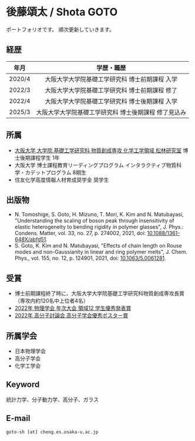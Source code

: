 # 後藤頌太 / Shota GOTO
ポートフォリオです。
順次更新していきます。

## 経歴

| 年月 | 学歴・職歴 |
| :---: | :---: |
| 2020/4 | 大阪大学大学院基礎工学研究科 博士前期課程 入学 |
| 2022/3 | 大阪大学大学院基礎工学研究科 博士前期課程 修了 |
| 2022/4 | 大阪大学大学院基礎工学研究科 博士後期課程 入学 | 
| 2025/3 | 大阪大学大学院基礎工学研究科 博士後期課程 修了見込み |

## 所属
- [大阪大学 大学院 基礎工学研究科 物質創成専攻 化学工学領域 松林研究室](http://www.cheng.es.osaka-u.ac.jp/matubayasi/index.html) 博士後期課程学生 1年
- 大阪大学 博士課程教育リーディングプログラム インタラクティブ物質科学・カデットプログラム 8期生
- 住友化学高度情報人材育成奨学金 奨学生

## 出版物
- N. Tomoshige, S. Goto, H. Mizuno, T. Mori, K. Kim and N. Matubayasi, "Understanding the scaling of boson peak through insensitivity of elastic heterogeneity to bending rigidity in polymer glasses", J. Phys.: Condens. Matter, vol. 33, no. 27, p. 274002, 2021, doi: [10.1088/1361-648X/abfd51](https://doi.org/10.1088/1361-648x/abfd51).
- S. Goto, K. Kim and N. Matubayasi, "Effects of chain length on Rouse modes and non-Gaussianity in linear and ring polymer melts", J. Chem. Phys., vol. 155, no. 12, p. 124901, 2021, doi: [10.1063/5.0061281](https://aip.scitation.org/doi/10.1063/5.0061281).

## 受賞
- 博士前期課程終了時に、大阪大学大学院基礎工学研究科物質創成専攻長賞 （専攻内約120名中上位者4名）
- [2022年 物理学会 年次大会 領域12  学生優秀発表賞](https://www.jps.or.jp/activities/awards/gakusei/2022a-student-presentation-award.php)
- [2022年 高分子討論会 高分子学会優秀ポスター賞](https://main.spsj.or.jp/tohron/71tohron/posteraward.pdf)

## 所属学会
- 日本物理学会
- 高分子学会
- 化学工学会

## Keyword
統計力学、分子動力学、高分子、ガラス

## E-mail 
`goto-sh [at] cheng.es.osaka-u.ac.jp`

